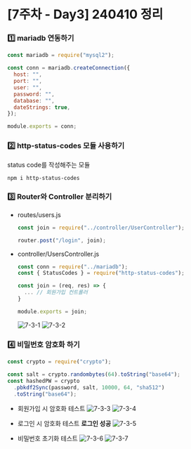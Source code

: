 # [7주차 - Day3] 240410 정리

### 1️⃣ mariadb 연동하기

```javascript
const mariadb = require("mysql2");

const conn = mariadb.createConnection({
  host: "",
  port: "",
  user: "",
  password: "",
  database: "",
  dateStrings: true,
});

module.exports = conn;
```

### 2️⃣ http-status-codes 모듈 사용하기

status code를 작성해주는 모듈

```shell
npm i http-status-codes
```

### 3️⃣ Router와 Controller 분리하기

- routes/users.js

  ```javascript
  const join = require("../controller/UserController");

  router.post("/login", join);
  ```

- controller/UsersController.js

  ```javascript
  const conn = require("../mariadb");
  const { StatusCodes } = require("http-status-codes");

  const join = (req, res) => {
    ... // 회원가입 컨트롤러
  }

  module.exports = join;
  ```

  ![7-3-1](../img/7주차_img/7-3-1.png)
  ![7-3-2](../img/7주차_img/7-3-2.png)

### 4️⃣ 비밀번호 암호화 하기

```javascript
const crypto = require("crypto");

const salt = crypto.randombytes(64).toString("base64");
const hashedPW = crypto
  .pbkdf2Sync(password, salt, 10000, 64, "sha512")
  .toString("base64");
```

- 회원가입 시 암호화 테스트
  ![7-3-3](../img/7주차_img/7-3-3.png)
  ![7-3-4](../img/7주차_img/7-3-4.png)

- 로그인 시 암호화 테스트
  **로그인 성공**
  ![7-3-5](../img/7주차_img/7-3-5.png)

- 비밀번호 초기화 테스트
  ![7-3-6](../img/7주차_img/7-3-6.png)
  ![7-3-7](../img/7주차_img/7-3-7.png)
